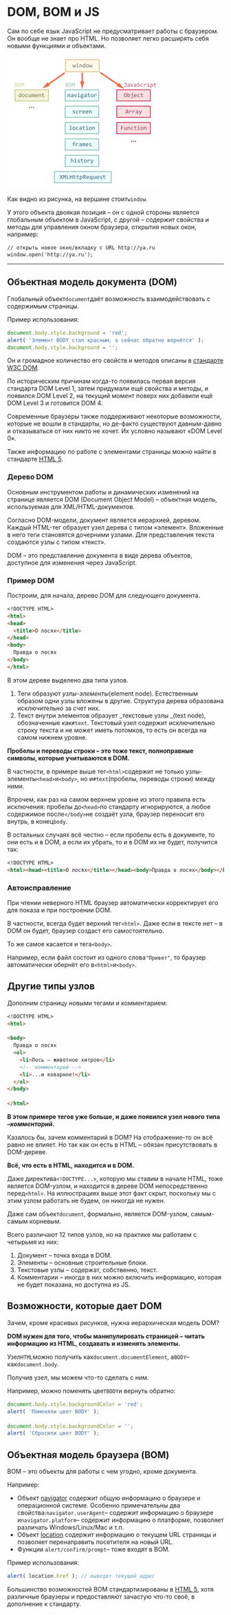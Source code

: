 # DOM, BOM и JS

Сам по себе язык JavaScript не предусматривает работы с браузером. Он вообще не знает про HTML. Но позволяет легко расширять себя новыми функциями и объектами.

![](/assets/dom.png)

Как видно из рисунка, на вершине стоит`window`.

У этого объекта двоякая позиция – он с одной стороны является глобальным объектом в JavaScript, с другой – содержит свойства и методы для управления окном браузера, открытия новых окон, например:

```
// открыть новое окно/вкладку с URL http://ya.ru
window.open('http://ya.ru');
```

---

## Объектная модель документа \(DOM\)

Глобальный объект`document`даёт возможность взаимодействовать с содержимым страницы.

Пример использования:

```js
document.body.style.background = 'red';
alert( 'Элемент BODY стал красным, а сейчас обратно вернётся' );
document.body.style.background = '';
```

Он и громадное количество его свойств и методов описаны в [стандарте W3C DOM](http://www.w3.org/DOM/DOMTR).

По историческим причинам когда-то появилась первая версия стандарта DOM Level 1, затем придумали ещё свойства и методы, и появился DOM Level 2, на текущий момент поверх них добавили ещё DOM Level 3 и готовится DOM 4.

Современные браузеры также поддерживают некоторые возможности, которые не вошли в стандарты, но де-факто существуют давным-давно и отказываться от них никто не хочет. Их условно называют «DOM Level 0».

Также информацию по работе с элементами страницы можно найти в стандарте [HTML 5](http://www.w3.org/TR/html5/Overview.html).

### Дерево DOM

Основным инструментом работы и динамических изменений на странице является DOM \(Document Object Model\) – объектная модель, используемая для XML/HTML-документов.

Согласно DOM-модели, документ является иерархией, деревом. Каждый HTML-тег образует узел дерева с типом «элемент». Вложенные в него теги становятся дочерними узлами. Для представления текста создаются узлы с типом «текст».

DOM – это представление документа в виде дерева объектов, доступное для изменения через JavaScript.

### Пример DOM

Построим, для начала, дерево DOM для следующего документа.

```markdown
<!DOCTYPE HTML>
<html>
<head>
  <title>О лосях</title>
</head>
<body>
  Правда о лосях
</body>
</html>
```

В этом дереве выделено два типа узлов.

1. Теги образуют _узлы-элементы_\(element node\). Естественным образом одни узлы вложены в другие. Структура дерева образована исключительно за счет них.
2. Текст внутри элементов образует _текстовые узлы _\(text node\), обозначенные как`#text`. Текстовый узел содержит исключительно строку текста и не может иметь потомков, то есть он всегда на самом нижнем уровне.

**Пробелы и переводы строки – это тоже текст, полноправные символы, которые учитываются в DOM.**

В частности, в примере выше тег`<html>`содержит не только узлы-элементы`<head>`и`<body>`, но и`#text`\(пробелы, переводы строки\) между ними.

Впрочем, как раз на самом верхнем уровне из этого правила есть исключения: пробелы до`<head>`по стандарту игнорируются, а любое содержимое после`</body>`не создаёт узла, браузер переносит его внутрь, в конец`body`.

В остальных случаях всё честно – если пробелы есть в документе, то они есть и в DOM, а если их убрать, то и в DOM их не будет, получится так:

```markdown
<!DOCTYPE HTML>
<html><head><title>О лосях</title></head><body>Правда о лосях</body></html>
```

### Автоисправление

При чтении неверного HTML браузер автоматически корректирует его для показа и при построении DOM.

В частности, всегда будет верхний тег`<html>`. Даже если в тексте нет – в DOM он будет, браузер создаст его самостоятельно.

То же самое касается и тега`<body>`.

Например, если файл состоит из одного слова`"Привет"`, то браузер автоматически обернёт его в`<html>`и`<body>`.

## Другие типы узлов

Дополним страницу новыми тегами и комментарием:

```markdown
<!DOCTYPE HTML>
<html>

<body>
  Правда о лосях
  <ol>
    <li>Лось — животное хитрое</li>
    <!-- комментарий -->
    <li>...и коварное!</li>
  </ol>
</body>

</html>
```

**В этом примере тегов уже больше, и даже появился узел нового типа –**_**комментарий**_**.**

Казалось бы, зачем комментарий в DOM? На отображение-то он всё равно не влияет. Но так как он есть в HTML – обязан присутствовать в DOM-дереве.

**Всё, что есть в HTML, находится и в DOM.**

Даже директива`<!DOCTYPE...>`, которую мы ставим в начале HTML, тоже является DOM-узлом, и находится в дереве DOM непосредственно перед`<html>`. На иллюстрациях выше этот факт скрыт, поскольку мы с этим узлом работать не будем, он никогда не нужен.

Даже сам объект`document`, формально, является DOM-узлом, самым-самым корневым.

Всего различают 12 типов узлов, но на практике мы работаем с четырьмя из них:

1. Документ – точка входа в DOM.
2. Элементы – основные строительные блоки.
3. Текстовые узлы – содержат, собственно, текст.
4. Комментарии – иногда в них можно включить информацию, которая не будет показана, но доступна из JS.

## Возможности, которые дает DOM

Зачем, кроме красивых рисунков, нужна иерархическая модель DOM?

**DOM нужен для того, чтобы манипулировать страницей – читать информацию из HTML, создавать и изменять элементы.**

Узел`HTML`можно получить как`document.documentElement`, а`BODY`– как`document.body`.

Получив узел, мы можем что-то сделать с ним.

Например, можно поменять цвет`BODY`и вернуть обратно:

```js
document.body.style.backgroundColor = 'red';
alert( 'Поменяли цвет BODY' );

document.body.style.backgroundColor = '';
alert( 'Сбросили цвет BODY' );
```



## Объектная модель браузера \(BOM\)

BOM – это объекты для работы с чем угодно, кроме документа.

Например:

* Объект [navigator](https://developer.mozilla.org/en/DOM/window.navigator) содержит общую информацию о браузере и операционной системе. Особенно примечательны два свойства:`navigator.userAgent`– содержит информацию о браузере и`navigator.platform`– содержит информацию о платформе, позволяет различать Windows/Linux/Mac и т.п.
* Объект [location](https://developer.mozilla.org/en-US/docs/Web/API/Window.location) содержит информацию о текущем URL страницы и позволяет перенаправить посетителя на новый URL.
* Функции `alert/confirm/prompt`– тоже входят в BOM.

Пример использования:

```js
alert( location.href ); // выведет текущий адрес
```

Большинство возможностей BOM стандартизированы в [HTML 5](http://www.w3.org/TR/html5/Overview.html), хотя различные браузеры и предоставляют зачастую что-то своё, в дополнение к стандарту.


